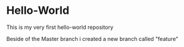 # Hello-World
This is my very first hello-world repository

Beside of the Master branch i created a new branch called "feature"
